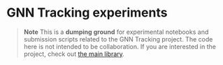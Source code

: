 # GNN Tracking experiments

> **Note** This is a **dumping ground** for experimental notebooks and submission scripts
> related to the GNN Tracking project.  The code here is not intended to be
> collaboration.
> If you are interested in the project, check out [the main library](https://github.com/GageDeZoort/gnn_tracking).
